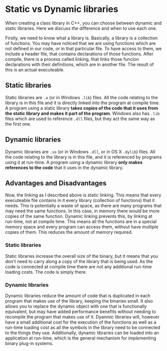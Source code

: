 # Static vs Dynamic libraries

When creating a class library in C++, you can choose between dynamic and static libraries. Here we discuss the difference and when to use each one.

Firstly, we need to know what a library is. Basically, a library is a collection of functions. You may have noticed that we are using functions which are not defined in our code, or in that particular file. To have access to them, we include a header file, that contains declarations of those functions. After compile, there is a process called linking, that links those funcion declarations with their definitions, which are in another file. The result of this is an actual executeable.

## Static libraries

Static libraries are `.a` (or in Windows `.lib`) files. All the code relating to the library is in this file and it is directly linked into the program at compile time. A program using a static library **takes copies of the code that it uses from the static library and makes it part of the program**. Windows also has `.lib` files which are used to reference `.dll` files, but they act the same way as the first one.

## Dynamic libraries

Dynamic libraries are `.so` (or in Windows `.dll`, or in OS X `.dylib`) files. All the code relating to the library is in this file, and it is referenced by programs using it at run-time. A program using a dynamic library **only makes references to the code** that it uses in the dynamic library.

## Advantages and Disadvantages

Now, the linking as I described above is static linking. This means that every executeable file contains in it every library (collection of functions) that it needs. This is potentially a waste of space, as there are many programs that may need the same functions. In this case, in memory there would be more copies of the same function. Dynamic linking prevents this, by linking at run-time, not at compile time. This means all the functions are in a special memory space and every program can access them, without have multiple copies of them. This reduces the amount of memory required.

### Static libraries

Static libraries increase the overall size of the binary, but it means that you don't need to carry along a copy of the library that is being used. As the code is connected at compile time there are not any additional run-time loading costs. The code is simply there.

### Dynamic libraries

Dynamic libraries reduce the amount of code that is duplicated in each program that makes use of the library, keeping the binaries small. It also allows you to replace the dynamic object with one that is functionally equivalent, but may have added performance benefits without needing to recompile the program that makes use of it. Dyanmic libraries will, however have a small additional cost for the execution of the functions as well as a run-time loading cost as all the symbols in the library need to be connected to the things they use. Additionally, dynamic libraries can be loaded into an application at run-time, which is the general mechanism for implementing binary plug-in systems.

